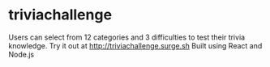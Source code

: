 # triviachallenge
Users can select from 12 categories and 3 difficulties to test their trivia knowledge.
Try it out at http://triviachallenge.surge.sh
Built using React and Node.js
